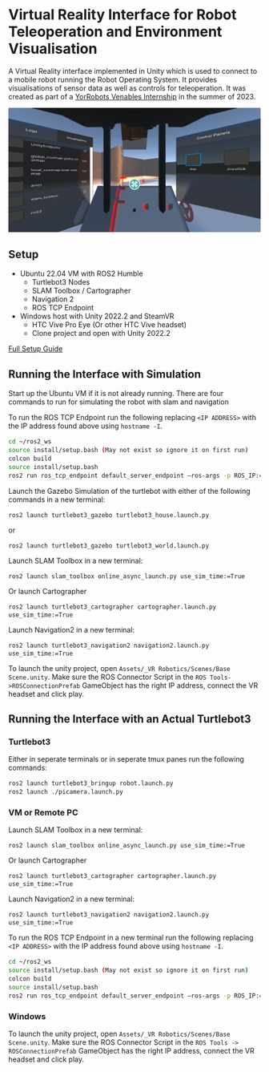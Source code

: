 # Virtual Reality Interface for Robot Teleoperation and Environment Visualisation
A Virtual Reality interface implemented in Unity which is used to connect to a mobile robot running the Robot Operating System. 
It provides visualisations of sensor data as well as controls for teleoperation. It was created as part of a 
[YorRobots Venables Internship](https://www.york.ac.uk/yorrobots/news-events/news/2023/venables-internships-2023/) in the summer of 2023.

![Screenshot of interface with map dashboard](Docs/Images//Screenshot_Minimap.png)

## Setup
- Ubuntu 22.04 VM with ROS2 Humble
    - Turtlebot3 Nodes
    - SLAM Toolbox / Cartographer
    - Navigation 2
    - ROS TCP Endpoint
- Windows host with Unity 2022.2 and SteamVR
    - HTC Vive Pro Eye (Or other HTC Vive headset)
    - Clone project and open with Unity 2022.2

[Full Setup Guide](https://github.com/alistairfoggin/YorRobotsVR/wiki/Setup)

## Running the Interface with Simulation
Start up the Ubuntu VM if it is not already running.
There are four commands to run for simulating the robot with slam and navigation

To run the ROS TCP Endpoint run the following replacing `<IP ADDRESS>` with the IP address found above using `hostname -I`.
```sh
cd ~/ros2_ws
source install/setup.bash (May not exist so ignore it on first run)
colcon build
source install/setup.bash
ros2 run ros_tcp_endpoint default_server_endpoint –ros-args -p ROS_IP:=<IP ADDRESS>
```

Launch the Gazebo Simulation of the turtlebot with either of the following commands in a new terminal:
```
ros2 launch turtlebot3_gazebo turtlebot3_house.launch.py
```
or
```
ros2 launch turtlebot3_gazebo turtlebot3_world.launch.py
```

Launch SLAM Toolbox in a new terminal:
```
ros2 launch slam_toolbox online_async_launch.py use_sim_time:=True
```
Or launch Cartographer
```
ros2 launch turtlebot3_cartographer cartographer.launch.py use_sim_time:=True
```

Launch Navigation2 in a new terminal:
```
ros2 launch turtlebot3_navigation2 navigation2.launch.py use_sim_time:=True
```

To launch the unity project, open `Assets/_VR Robotics/Scenes/Base Scene.unity`. Make sure the ROS Connector Script in the `ROS Tools->ROSConnectionPrefab` GameObject has the right IP address, connect the VR headset and click play.

## Running the Interface with an Actual Turtlebot3
### Turtlebot3 
Either in seperate terminals or in seperate tmux panes run the following commands:
```sh
ros2 launch turtlebot3_bringup robot.launch.py
ros2 launch ./picamera.launch.py
```
### VM or Remote PC
Launch SLAM Toolbox in a new terminal:
```
ros2 launch slam_toolbox online_async_launch.py use_sim_time:=True
```
Or launch Cartographer
```
ros2 launch turtlebot3_cartographer cartographer.launch.py use_sim_time:=True
```

Launch Navigation2 in a new terminal:
```
ros2 launch turtlebot3_navigation2 navigation2.launch.py use_sim_time:=True
```

To run the ROS TCP Endpoint in a new terminal run the following replacing `<IP ADDRESS>` with the IP address found above using `hostname -I`.
```sh
cd ~/ros2_ws
source install/setup.bash (May not exist so ignore it on first run)
colcon build
source install/setup.bash
ros2 run ros_tcp_endpoint default_server_endpoint –ros-args -p ROS_IP:=<IP ADDRESS>
```
### Windows
To launch the unity project, open `Assets/_VR Robotics/Scenes/Base Scene.unity`. Make sure the ROS Connector Script in the `ROS Tools -> ROSConnectionPrefab` GameObject has the right IP address, connect the VR headset and click play.
